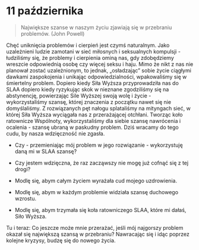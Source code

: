 
# 11 października

> Największe szanse w naszym życiu zjawiają się w przebraniu problemów. (John Powell)

Chęć uniknięcia problemów i cierpień jest czymś naturalnym. Jako uzależnieni ludzie zamotani w sieć miłosnych i seksualnych kompulsji - łudziliśmy się, że problemy i cierpienia ominą nas, gdy zdobędziemy wreszcie odpowiednią osobę czy więcej seksu i haju. Mimo że nikt z nas nie planował zostać uzależnionym, to jednak, „osładzając” sobie życie ciągłymi dawkami zaspokojenia i unikając odpowiedzialności, wpakowaliśmy się w śmiertelny problem. Dopiero kiedy Siła Wyższa przyprowadziła nas do SLAA dopiero kiedy ryzykując skok w nieznane zgodziliśmy się na abstynencję, powierzając Sile Wyższej swoją wolę i życie - wykorzystaliśmy szansę, której znaczenia z początku nawet się nie domyślaliśmy. Z rozwiązanych pęt nałogu splataliśmy na mityngach sieć, w której Siła Wyższa wyciągała nas z przerażającej otchłani. Tworząc koło ratownicze Wspólnoty, wykorzystaliśmy dla siebie szansę nawrócenia i ocalenia - szansę ubraną w paskudny problem. Dziś wracamy do tego cudu, by nasza wdzięczność nie zgasła.

- Czy - przemieniając mój problem w jego rozwiązanie - wykorzystuję daną mi w SLAA szansę?
- Czy jestem wdzięczna, że raz zacząwszy nie mogę już cofnąć się z tej drogi?

- Modlę się, abym całym życiem wyrażała cud mojego uzdrowienia.
- Modlę się, abym w każdym problemie widziała szansę duchowego wzrostu.
- Modlę się, abym trzymała się koła ratowniczego SLAA, które mi dałaś, Siło Wyższa.

Tu i teraz: Co jeszcze może mnie przerażać, jeśli mój najgorszy problem okazał się największą szansą w przebraniu? Nawracając się i idąc poprzez kolejne kryzysy, budzę się do nowego życia.
